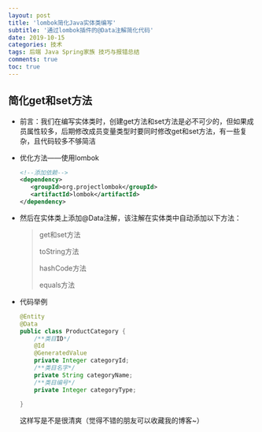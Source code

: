 ```yaml
---
layout: post
title: 'lombok简化Java实体类编写'
subtitle: '通过lombok插件的@Data注解简化代码'
date: 2019-10-15
categories: 技术
tags: 后端 Java Spring家族 技巧与报错总结
comments: true
toc: true
---
```




## 简化get和set方法

* 前言：我们在编写实体类时，创建get方法和set方法是必不可少的，但如果成员属性较多，后期修改成员变量类型时要同时修改get和set方法，有一些复杂，且代码较多不够简洁

* 优化方法——使用lombok

  ~~~ xml
  <!--添加依赖-->
  <dependency>
     <groupId>org.projectlombok</groupId>
     <artifactId>lombok</artifactId>
  </dependency>
  ~~~





* 然后在实体类上添加@Data注解，该注解在实体类中自动添加以下方法：

  >get和set方法
  >
  >toString方法
  >
  >hashCode方法
  >
  >equals方法





* 代码举例

  ~~~ java
  @Entity
  @Data
  public class ProductCategory {
      /**类目ID*/
      @Id
      @GeneratedValue
      private Integer categoryId;
      /**类目名字*/
      private String categoryName;
      /**类目编号*/
      private Integer categoryType;
      
  }
  ~~~

  这样写是不是很清爽（觉得不错的朋友可以收藏我的博客~）

